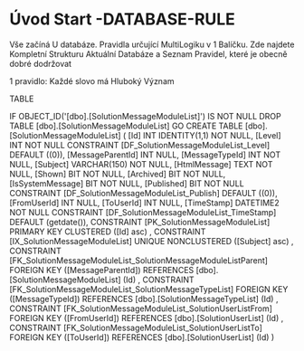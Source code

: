 ﻿# Úvod   Start -DATABASE-RULE  

Vše začíná U databáze. 
Pravidla určující MultiLogiku v 1 Balíčku.
Zde najdete Kompletní Strukturu Aktuální Databáze
a Seznam Pravidel, které je obecně dobré dodržovat

1 pravidlo: Každé slovo má Hluboký Význam

TABLE


 IF OBJECT_ID('[dbo].[SolutionMessageModuleList]') IS NOT NULL 
 DROP TABLE [dbo].[SolutionMessageModuleList] 
 GO
 CREATE TABLE [dbo].[SolutionMessageModuleList] ( 
 [Id]               INT              IDENTITY(1,1)          NOT NULL,
 [Level]            INT                                     NOT NULL  CONSTRAINT [DF_SolutionMessageModuleList_Level] DEFAULT ((0)),
 [MessageParentId]  INT                                         NULL,
 [MessageTypeId]    INT                                     NOT NULL,
 [Subject]          VARCHAR(150)                            NOT NULL,
 [HtmlMessage]      TEXT                                    NOT NULL,
 [Shown]            BIT                                     NOT NULL,
 [Archived]         BIT                                     NOT NULL,
 [IsSystemMessage]  BIT                                     NOT NULL,
 [Published]        BIT                                     NOT NULL  CONSTRAINT [DF_SolutionMessageModuleList_Publish] DEFAULT ((0)),
 [FromUserId]       INT                                         NULL,
 [ToUserId]         INT                                         NULL,
 [TimeStamp]        DATETIME2                               NOT NULL  CONSTRAINT [DF_SolutionMessageModuleList_TimeStamp] DEFAULT (getdate()),
 CONSTRAINT   [PK_SolutionMessageModuleList]  PRIMARY KEY CLUSTERED    ([Id] asc) ,
 CONSTRAINT   [IX_SolutionMessageModuleList]  UNIQUE      NONCLUSTERED ([Subject] asc) ,
 CONSTRAINT [FK_SolutionMessageModuleList_SolutionMessageModuleListParent] FOREIGN KEY ([MessageParentId]) REFERENCES [dbo].[SolutionMessageModuleList] (Id) ,
 CONSTRAINT [FK_SolutionMessageModuleList_SolutionMessageTypeList] FOREIGN KEY ([MessageTypeId]) REFERENCES [dbo].[SolutionMessageTypeList] (Id) ,
 CONSTRAINT [FK_SolutionMessageModuleList_SolutionUserListFrom] FOREIGN KEY ([FromUserId]) REFERENCES [dbo].[SolutionUserList] (Id) ,
 CONSTRAINT [FK_SolutionMessageModuleList_SolutionUserListTo] FOREIGN KEY ([ToUserId]) REFERENCES [dbo].[SolutionUserList] (Id) )
 
 